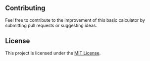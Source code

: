 
## Contributing

Feel free to contribute to the improvement of this basic calculator by submitting pull requests or suggesting ideas.

## License

This project is licensed under the [MIT License](LICENSE).


